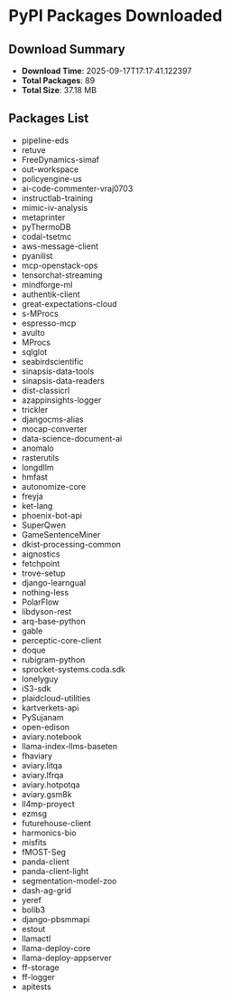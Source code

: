 # PyPI Packages Downloaded

## Download Summary
- **Download Time**: 2025-09-17T17:17:41.122397
- **Total Packages**: 89
- **Total Size**: 37.18 MB

## Packages List
- pipeline-eds
- retuve
- FreeDynamics-simaf
- out-workspace
- policyengine-us
- ai-code-commenter-vraj0703
- instructlab-training
- mimic-iv-analysis
- metaprinter
- pyThermoDB
- codal-tsetmc
- aws-message-client
- pyanilist
- mcp-openstack-ops
- tensorchat-streaming
- mindforge-ml
- authentik-client
- great-expectations-cloud
- s-MProcs
- espresso-mcp
- avulto
- MProcs
- sqlglot
- seabirdscientific
- sinapsis-data-tools
- sinapsis-data-readers
- dist-classicrl
- azappinsights-logger
- trickler
- djangocms-alias
- mocap-converter
- data-science-document-ai
- anomalo
- rasterutils
- longdllm
- hmfast
- autonomize-core
- freyja
- ket-lang
- phoenix-bot-api
- SuperQwen
- GameSentenceMiner
- dkist-processing-common
- aignostics
- fetchpoint
- trove-setup
- django-learngual
- nothing-less
- PolarFlow
- libdyson-rest
- arq-base-python
- gable
- perceptic-core-client
- doque
- rubigram-python
- sprocket-systems.coda.sdk
- lonelyguy
- iS3-sdk
- plaidcloud-utilities
- kartverkets-api
- PySujanam
- open-edison
- aviary.notebook
- llama-index-llms-baseten
- fhaviary
- aviary.litqa
- aviary.lfrqa
- aviary.hotpotqa
- aviary.gsm8k
- ll4mp-proyect
- ezmsg
- futurehouse-client
- harmonics-bio
- misfits
- fMOST-Seg
- panda-client
- panda-client-light
- segmentation-model-zoo
- dash-ag-grid
- yeref
- bolib3
- django-pbsmmapi
- estout
- llamactl
- llama-deploy-core
- llama-deploy-appserver
- ff-storage
- ff-logger
- apitests
